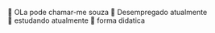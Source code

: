 

 👋 OLa pode chamar-me souza
 🔭 Desempregado atualmente   
 🌱 estudando atualmente
 💪 forma didatica
 
 

  
 
     
